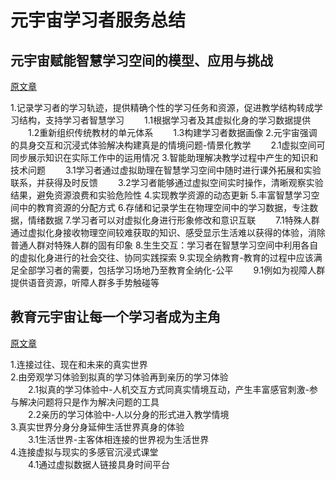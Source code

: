 # 元宇宙学习者服务总结

## 元宇宙赋能智慧学习空间的模型、应用与挑战

[原文章](元宇宙赋能智慧学习空间的模型、应用与挑战.pdf)

1.记录学习者的学习轨迹，提供精确个性的学习任务和资源，促进教学结构转成学习结构，支持学习者智慧学习
　　1.1根据学习者及其虚拟化身的学习数据提供
　　1.2重新组织传统教材的单元体系
　　1.3构建学习者数据画像
2.元宇宙强调的具身交互和沉浸式体验解决构建真是的情境问题-情景化教学
　　2.1虚拟空间可同步展示知识在实际工作中的运用情况
3.智能助理解决教学过程中产生的知识和技术问题
　　3.1学习者通过虚拟助理在智慧学习空间中随时进行课外拓展和实验联系，并获得及时反馈
　　3.2学习者能够通过虚拟空间实时操作，清晰观察实验结果，避免资源浪费和实验危险性
4.实现教学资源的动态更新
5.丰富智慧学习空间中的教育资源的分配方式
6.存储和记录学生在物理空间中的学习数据，专注数据，情绪数据
7.学习者可以对虚拟化身进行形象修改和意识互联
　　7.1特殊人群通过虚拟化身接收物理空间较难获取的知识、感受显示生活难以获得的体验，消除普通人群对特殊人群的固有印象
8.生生交互：学习者在智慧学习空间中利用各自的虚拟化身进行的社会交往、协同实践探索
9.实现全纳教育-教育的过程中应该满足全部学习者的需要，包括学习场地乃至教育全纳化-公平
　　9.1例如为视障人群提供语音资源，听障人群多手势触碰等

## 教育元宇宙让每一个学习者成为主角

[原文章](教育元宇宙让每一个学习者成为主角.pdf)

1.连接过往、现在和未来的真实世界  
2.由旁观学习体验到拟真的学习体验再到亲历的学习体验  
　　2.1拟真的学习体验中-人机交互方式同真实情境互动，产生丰富感官刺激-参与解决问题将只是作为解决问题的工具  
　　2.2亲历的学习体验中-人以分身的形式进入教学情境  
3.真实世界分身分身延伸生活世界真身的体验  
　　3.1生活世界-主客体相连接的世界视为生活世界  
4.连接虚拟与现实的多感官沉浸式课堂  
　　4.1通过虚拟数据人链接具身时间平台  


